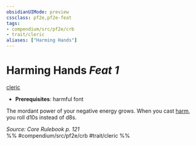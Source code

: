 ```yaml
---
obsidianUIMode: preview
cssclass: pf2e,pf2e-feat
tags:
- compendium/src/pf2e/crb
- trait/cleric
aliases: ["Harming Hands"]
---
```

# Harming Hands  *Feat 1*  
[cleric](../../Rules/traits/cleric.md)  

- **Prerequisites**: harmful font

The mordant power of your negative energy grows. When you cast [harm](../spells/harm.md), you roll d10s instead of d8s.

*Source: Core Rulebook p. 121*  
%% #compendium/src/pf2e/crb #trait/cleric %%